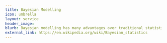 ```yaml
---
title: Bayesian Modelling
icon: umbrella
layout: service
header_image: 
blurb: Bayesian modelling has many advantages over traditional statistical modelling. It is more flexible, easier to interpret (no more p-values or null hypotheses) and can incorporate prior assumptions.
external_link: https://en.wikipedia.org/wiki/Bayesian_statistics
---
```

